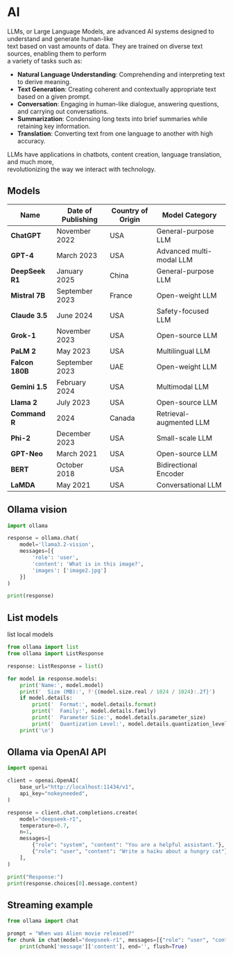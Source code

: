 # AI

LLMs, or Large Language Models, are advanced AI systems designed to understand and generate human-like  
text based on vast amounts of data. They are trained on diverse text sources, enabling them to perform  
a variety of tasks such as:

- **Natural Language Understanding**: Comprehending and interpreting text to derive meaning.
- **Text Generation**: Creating coherent and contextually appropriate text based on a given prompt.
- **Conversation**: Engaging in human-like dialogue, answering questions, and carrying out conversations.
- **Summarization**: Condensing long texts into brief summaries while retaining key information.
- **Translation**: Converting text from one language to another with high accuracy.

LLMs have applications in chatbots, content creation, language translation, and much more,  
revolutionizing the way we interact with technology.


## Models


| Name             | Date of Publishing | Country of Origin | Model Category          |
|------------------|--------------------|-------------------|-------------------------|
| **ChatGPT**      | November 2022      | USA               | General-purpose LLM     |
| **GPT-4**        | March 2023         | USA               | Advanced multi-modal LLM|
| **DeepSeek R1**  | January 2025       | China             | General-purpose LLM     |
| **Mistral 7B**   | September 2023     | France            | Open-weight LLM         |
| **Claude 3.5**   | June 2024          | USA               | Safety-focused LLM      |
| **Grok-1**       | November 2023      | USA               | Open-source LLM         |
| **PaLM 2**       | May 2023           | USA               | Multilingual LLM        |
| **Falcon 180B**  | September 2023     | UAE               | Open-weight LLM         |
| **Gemini 1.5**   | February 2024      | USA               | Multimodal LLM          |
| **Llama 2**      | July 2023          | USA               | Open-source LLM         |
| **Command R**    | 2024               | Canada            | Retrieval-augmented LLM |
| **Phi-2**        | December 2023      | USA               | Small-scale LLM         |
| **GPT-Neo**      | March 2021         | USA               | Open-source LLM         |
| **BERT**         | October 2018       | USA               | Bidirectional Encoder    |
| **LaMDA**        | May 2021           | USA               | Conversational LLM      |




## Ollama vision

```python
import ollama

response = ollama.chat(
    model='llama3.2-vision',
    messages=[{
        'role': 'user',
        'content': 'What is in this image?',
        'images': ['image2.jpg']
    }]
)

print(response)
```

## List models

list local models

```python
from ollama import list
from ollama import ListResponse

response: ListResponse = list()

for model in response.models:
    print('Name:', model.model)
    print('  Size (MB):', f'{(model.size.real / 1024 / 1024):.2f}')
    if model.details:
        print('  Format:', model.details.format)
        print('  Family:', model.details.family)
        print('  Parameter Size:', model.details.parameter_size)
        print('  Quantization Level:', model.details.quantization_level)
    print('\n')
```

## Ollama via OpenAI API

```python
import openai

client = openai.OpenAI(
    base_url="http://localhost:11434/v1",
    api_key="nokeyneeded",
)

response = client.chat.completions.create(
    model="deepseek-r1",
    temperature=0.7,
    n=1,
    messages=[
        {"role": "system", "content": "You are a helpful assistant."},
        {"role": "user", "content": "Write a haiku about a hungry cat"},
    ],
)

print("Response:")
print(response.choices[0].message.content)
```

## Streaming example

```python
from ollama import chat

prompt = "When was Alien movie released?"
for chunk in chat(model="deepseek-r1", messages=[{"role": "user", "content": prompt}], stream=True):
    print(chunk['message']['content'], end='', flush=True)
```


